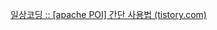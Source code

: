 [일상코딩 :: [apache POI] 간단 사용법 (tistory.com)](https://dailylifecoding.tistory.com/entry/apache-POI-%EA%B0%84%EB%8B%A8-%EC%82%AC%EC%9A%A9%EB%B2%95-1)